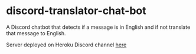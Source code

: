 # discord-translator-chat-bot
A Discord chatbot that detects if a message is in English and if not translate that message to English.

Server deployed on Heroku
Discord channel [here](https://discord.gg/bmkhDRs)
